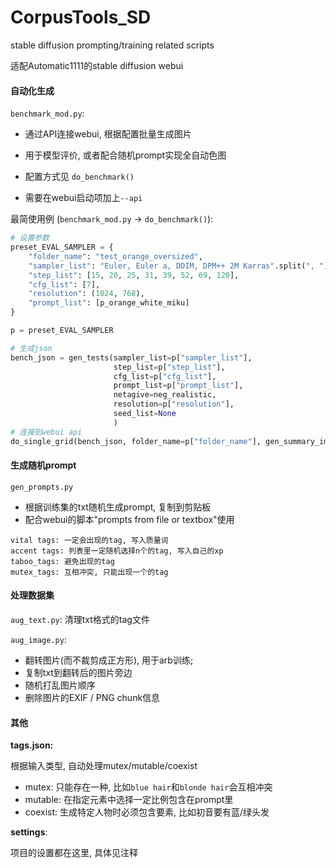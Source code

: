 # CorpusTools_SD

stable diffusion prompting/training related scripts

适配Automatic1111的stable diffusion webui

<p>

#### 自动化生成

`benchmark_mod.py`: 

- 通过API连接webui, 根据配置批量生成图片
- 用于模型评价, 或者配合随机prompt实现全自动色图
- 配置方式见 `do_benchmark()`

- 需要在webui启动项加上`--api`


最简使用例 (`benchmark_mod.py` → `do_benchmark()`):
```python
# 设置参数
preset_EVAL_SAMPLER = {
    "folder_name": "test_orange_oversized",
    "sampler_list": "Euler, Euler a, DDIM, DPM++ 2M Karras".split(", "),
    "step_list": [15, 20, 25, 31, 39, 52, 69, 120],
    "cfg_list": [7],
    "resolution": (1024, 768),
    "prompt_list": [p_orange_white_miku]
}

p = preset_EVAL_SAMPLER

# 生成json
bench_json = gen_tests(sampler_list=p["sampler_list"],
                       step_list=p["step_list"],
                       cfg_list=p["cfg_list"],
                       prompt_list=p["prompt_list"],
                       netagive=neg_realistic,
                       resolution=p["resolution"],
                       seed_list=None
                       )
# 连接到webui api
do_single_grid(bench_json, folder_name=p["folder_name"], gen_summary_img=False)
```


#### 生成随机prompt

`gen_prompts.py` 

- 根据训练集的txt随机生成prompt, 复制到剪贴板
- 配合webui的脚本"prompts from file or textbox"使用

```
vital tags: 一定会出现的tag, 写入质量词
accent tags: 列表里一定随机选择n个的tag, 写入自己的xp
taboo_tags: 避免出现的tag
mutex_tags: 互相冲突, 只能出现一个的tag
```


#### 处理数据集

`aug_text.py`: 清理txt格式的tag文件

`aug_image.py`: 

- 翻转图片(而不裁剪成正方形), 用于arb训练; 
- 复制txt到翻转后的图片旁边
- 随机打乱图片顺序
- 删除图片的EXIF / PNG chunk信息



#### 其他

**tags.json:**

根据输入类型, 自动处理mutex/mutable/coexist

- mutex: 只能存在一种, 比如`blue hair`和`blonde hair`会互相冲突
- mutable: 在指定元素中选择一定比例包含在prompt里
- coexist: 生成特定人物时必须包含要素, 比如初音要有蓝/绿头发

**settings**:

项目的设置都在这里, 具体见注释

